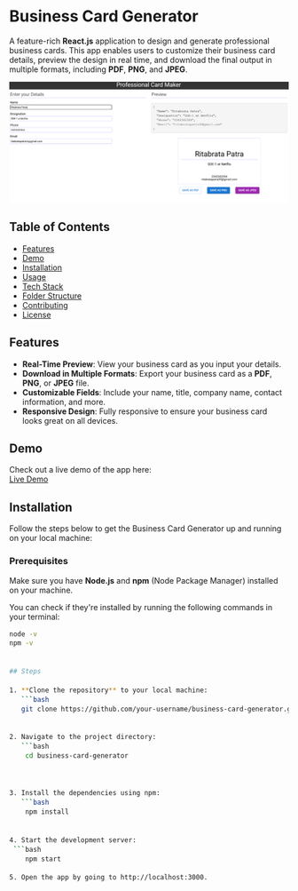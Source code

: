 # Business Card Generator

A feature-rich **React.js** application to design and generate professional business cards. This app enables users to customize their business card details, preview the design in real time, and download the final output in multiple formats, including **PDF**, **PNG**, and **JPEG**.

![Business Card Generator](image.png)

## Table of Contents

- [Features](#features)
- [Demo](#demo)
- [Installation](#installation)
- [Usage](#usage)
- [Tech Stack](#tech-stack)
- [Folder Structure](#folder-structure)
- [Contributing](#contributing)
- [License](#license)

## Features

- **Real-Time Preview**: View your business card as you input your details.
- **Download in Multiple Formats**: Export your business card as a **PDF**, **PNG**, or **JPEG** file.
- **Customizable Fields**: Include your name, title, company name, contact information, and more.
- **Responsive Design**: Fully responsive to ensure your business card looks great on all devices.

## Demo

Check out a live demo of the app here:  
[Live Demo](https://example.com)  

## Installation

Follow the steps below to get the Business Card Generator up and running on your local machine:

### Prerequisites

Make sure you have **Node.js** and **npm** (Node Package Manager) installed on your machine.

You can check if they're installed by running the following commands in your terminal:

```bash
node -v
npm -v


## Steps

1. **Clone the repository** to your local machine:
   ```bash
   git clone https://github.com/your-username/business-card-generator.git


2. Navigate to the project directory:
   ```bash
    cd business-card-generator



3. Install the dependencies using npm:
   ```bash
    npm install


4. Start the development server:
 ```bash
    npm start

5. Open the app by going to http://localhost:3000.
